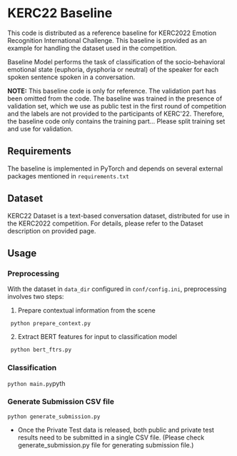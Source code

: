 # KERC22 Baseline

This code is distributed as a reference baseline for KERC2022 Emotion Recognition International Challenge.
This baseline is provided as an example for handling the dataset used in the competition.

Baseline Model performs the task of classification of the socio-behavioral emotional state 
(euphoria, dysphoria or neutral) of the speaker for each spoken sentence spoken in a conversation.

**NOTE:** This baseline code is only for reference. The validation part has been omitted from the code. 
The baseline was trained in the presence of validation set, which we use as public test in the first round of competition 
and the labels are not provided to the participants of KERC'22. 
Therefore, the baseline code only contains the training part...
Please split training set and use for validation.

## Requirements
The baseline is implemented in PyTorch and depends on several external packages mentioned in `requirements.txt`

## Dataset
KERC22 Dataset is a text-based conversation dataset,
distributed for use in the KERC2022 competition. For details, please refer to the Dataset description on provided page.


## Usage
### Preprocessing
With the dataset in `data_dir` configured in `conf/config.ini`, preprocessing involves two steps:
1. Prepare contextual information from the scene

` python prepare_context.py`

2. Extract BERT features for input to classification model

` python bert_ftrs.py`

### Classification

`python main.py`pyth

###  Generate Submission CSV file

`python generate_submission.py`

- Once the Private Test data is released, both public and private test results need to be submitted in a single CSV file.
  (Please check generate_submission.py file for generating submission file.)

